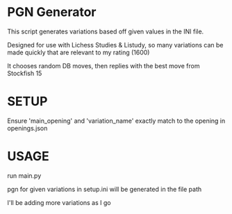 # PGN Generator

This script generates variations based off given values in the INI file. 

Designed for use with Lichess Studies & Listudy, so many variations can be made quickly that are relevant to my rating (1600)

It chooses random DB moves, then replies with the best move from Stockfish 15


# SETUP

Ensure 'main_opening' and 'variation_name' exactly match to the opening in openings.json

# USAGE

run main.py

pgn for given variations in setup.ini will be generated in the file path

I'll be adding more variations as I go
